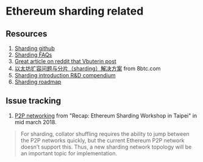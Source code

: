 # Ethereum sharding related

## Resources
1. [Sharding github](https://github.com/ethereum/sharding)
2. [Sharding FAQs](https://github.com/ethereum/wiki/wiki/Sharding-FAQs)
3. [Great article on reddit that Vbuterin post](https://www.reddit.com/r/ethereum/comments/8g1q55/vitalik_teases_sharding_release_on_twitter/dy85pq0/)
4. [以太坊扩容问题与分片（sharding）解决方案](http://www.8btc.com/sharding-finality) from 8btc.com
5. [Sharding introduction R&D compendium](https://github.com/ethereum/wiki/wiki/Sharding-introduction-R&D-compendium)
6. [Sharding roadmap](https://github.com/ethereum/wiki/wiki/Sharding-roadmap)

## Issue tracking
1. [P2P networking](https://medium.com/@icebearhww/ethereum-sharding-workshop-in-taipei-a44c0db8b8d9) from "Recap: Ethereum Sharding Workshop in Taipei" in mid march 2018.
> For sharding, collator shuffling requires the ability to jump between the P2P networks quickly, but the current Ethereum P2P network doesn’t support this. Thus, a new sharding network topology will be an important topic for implementation.
